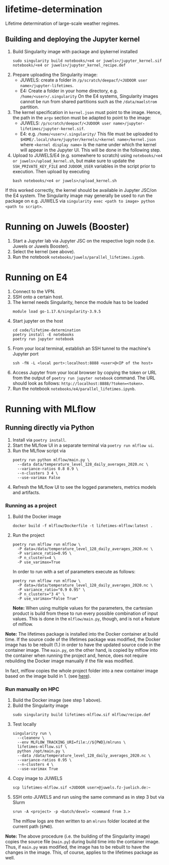 # lifetime-determination

Lifetime determination of large-scale weather regimes.

## Building and deploying the Jupyter kernel

1. Build Singularity image with package and ipykernel installed
   ```commandline
   sudo singularity build notebooks/<e4 or juwels>/jupyter_kernel.sif notebooks/<e4 or juwels>/jupyter_kernel_recipe.def
   ```
2. Prepare uploading the Singularity image:
     - JUWELS: create a folder in `/p/scratch/deepacf/<JUDOOR user name>/jupyter-lifetimes`.
     - E4: Create a folder in your home directory, e.g. `/home/<user>/.singularity`
       On the E4 systems, Singularity images cannot be run from shared partitions such as
       the `/data/maelstrom` partition.
3. The kernel specification in `kernel.json` must point to the image.
   Hence, the path in the `argv` section must be adapted to point to the image:
     - JUWELS: `/p/scratch/deepacf/<JUDOOR user name>/jupyter-lifetimes/jupyter-kernel.sif`.
     - E4: e.g. `/home/<user>/.singularity/`
   This file must be uploaded to
   `$HOME/.local/share/jupyter/kernels/<kernel name>/kernel.json`
   where `<kernel display name>` is the name under which the kernel will appear in the Jupyter UI.
   This will be done in the following step.
4. Upload to JUWELS/E4 (e.g. somewhere to scratch) using `notebooks/<e4 or juwels>/upload_kernel.sh`,
   but make sure to update the `SSH_PRIVATE_KEY_FILE` and `JUDOOR_USER`
   variables in the script prior to execution. Then upload by executing
   ```commandline
   bash notebooks/<e4 or juwels>/upload_kernel.sh
   ```

If this worked correctly, the kernel should be available in Jupyter JSC/on the E4 system.
The Singularity image may generally be used to run the package on e.g. JUWELS
via `singularity exec <path to image> python <path to script>`.

# Running on Juwels (Booster)

1. Start a Jupyter lab via Jupyter JSC on the respective login node (i.e. Juwels or Juwels Booster).
2. Select the kernel (see above).
3. Run the notebook `notebooks/juwels/parallel_lifetimes.iypnb`.

# Running on E4

1. Connect to the VPN.
2. SSH onto a certain host.
3. The kernel needs Singularity, hence the module has to be loaded
   ```commandline
   module load go-1.17.6/singularity-3.9.5
   ```
4. Start jupyter on the host
   ```commandline
   cd code/lifetime-determination
   poetry install -E notebooks
   poetry run jupyter notebook
   ```
5. From your local terminal, establish an SSH tunnel to the machine's Jupyter port
   ```commandline
   ssh -fN -L <local port>:localhost:8888 <user>@<IP of the host>
   ```
6. Access Jupyter from your local browser by copying the token or URL from the output of
   `poetry run jupyter notebook` command. The URL should look as follows:
   `http://localhost:8888/?token=<token>`.
7. Run the notebook `notebooks/e4/parallel_lifetimes.ipynb`.

# Running with MLflow

## Running directly via Python
1. Install via `poetry install`.
2. Start the MLflow UI in a separate terminal via `poetry run mlflow ui`.
3. Run the MLflow script via
   ```commandline
   poetry run python mlflow/main.py \
     --data data/temperature_level_128_daily_averages_2020.nc \
     --variance-ratios 0.8 0.9 \
     --n-clusters 3 4 \
     --use-varimax False
   ```
4. Refresh the MLflow UI to see the logged parameters, metrics models and artifacts.

### Running as a project

1. Build the Docker image
   ```commandline
   docker build -f mlflow/Dockerfile -t lifetimes-mlflow:latest .
   ```
2. Run the project
   ```commandline
   poetry run mlflow run mlflow \
     -P data=/data/temperature_level_128_daily_averages_2020.nc \
     -P variance_ratio=0.95 \
     -P n_clusters=4 \
     -P use_varimax=True
   ```
   In order to run with a set of parameters execute as follows:

   ```commandline
   poetry run mlflow run mlflow \
     -P data=/data/temperature_level_128_daily_averages_2020.nc \
     -P variance_ratio="0.9 0.95" \
     -P n_clusters="3 4" \
     -P use_varimax="False True"
   ```
   **Note:** When using multiple values for the parameters, the cartesian
   product is build from these to run every possible combination of input values.
   This is done in the `mlflow/main.py`, though, and is not a feature of mlflow.

**Note:** The lifetimes package is installed into the Docker container
at build time. If the source code of the lifetimes package was modified,
the Docker image has to be rebuilt (1.) in order to have the updated source code
in the container image. The `main.py`, on the other hand, is copied by mlflow into
the container when running the project and, hence, does not require rebuilding the
Docker image manually if the file was modified.

In fact, mlflow copies the whole project folder into a new container
image based on the image build in 1.
(see
[here](https://github.com/mlflow/mlflow/blob/276f71e0dfd496701774b976103dc8cce72734f2/mlflow/projects/docker.py#L60)).

### Run manually on HPC

1. Build the Docker image (see step 1 above).
2. Build the Singularity image
   ```commandline
   sudo singularity build lifetimes-mlflow.sif mlflow/recipe.def
   ```
3. Test locally
   ```commandline
   singularity run \
     --cleanenv \
     --env MLFLOW_TRACKING_URI=file://${PWD}/mlruns \
     lifetimes-mlflow.sif \
     python /opt/main.py \
     --data /data/temperature_level_128_daily_averages_2020.nc \
     --variance-ratios 0.95 \
     --n-clusters 4 \
     --use-varimax True
   ```
4. Copy image to JUWELS
   ```commandline
   scp lifetimes-mlflow.sif <JUDOOR user>@juwels.fz-juelich.de:~
   ```
5. SSH onto JUWELS and run using the same command as in step 3 but via Slurm
   ```commandline
   srun -A <project> -p <batch/devel> <command from 3.>
   ```
   The mlflow logs are then written to an `mlruns` folder located
   at the current path (`$PWD`).

**Note:** The above procedure (i.e. the building of the Singularity image)
copies the source file (`main.py`) during build time into the container image.
Thus, if `main.py` was modified, the image has to be rebuilt to have the changes
in the image. This, of course, applies to the lifetimes package as well.
